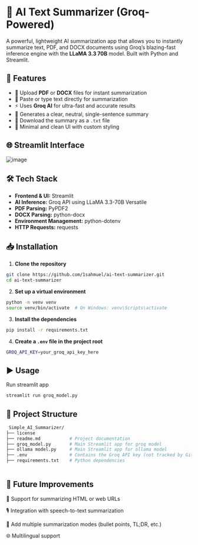# 🧠 AI Text Summarizer (Groq-Powered)

A powerful, lightweight AI summarization app that allows you to instantly summarize text, PDF, and DOCX documents using Groq’s blazing-fast inference engine with the **LLaMA 3.3 70B** model. Built with Python and Streamlit.

## 🚀 Features

- 📂 Upload **PDF** or **DOCX** files for instant summarization
- 📝 Paste or type text directly for summarization
- ⚡ Uses **Groq AI** for ultra-fast and accurate results
- 🎯 Generates a clear, neutral, single-sentence summary
- 💾 Download the summary as a `.txt` file
- 🎨 Minimal and clean UI with custom styling

## 🌐 Streamlit Interface

![image](https://github.com/user-attachments/assets/1bfba163-8b9c-4167-917e-0e38c2e55287)
  


## 🛠 Tech Stack

- **Frontend & UI:** Streamlit
- **AI Inference:** Groq API using LLaMA 3.3-70B Versatile
- **PDF Parsing:** PyPDF2
- **DOCX Parsing:** python-docx
- **Environment Management:** python-dotenv
- **HTTP Requests:** requests

## 📥 Installation

1. **Clone the repository**

```bash
git clone https://github.com/1sahmuel/ai-text-summarizer.git
cd ai-text-summarizer
```
2. **Set up a virtual environment**

```bash
python -m venv venv
source venv/bin/activate  # On Windows: venv\Scripts\activate
```
3. **Install the dependencies**
``` bash
pip install -r requirements.txt
```
4.  **Create a `.env` file in the project root**
```bash
GROQ_API_KEY=your_groq_api_key_here
```

## **▶️ Usage**
Run streamlit app
```bash
streamlit run groq_model.py
```

## **📂 Project Structure**

```bash
 Simple_AI_Summarizer/
├── license
├── readme.md           # Project documentation
├── groq_model.py       # Main Streamlit app for groq model
├── ollama model.py     # Main Streamlit app for ollama model  
├── .env                # Contains the Groq API key (not tracked by Git)
├── requirements.txt    # Python dependencies
        
```
##  🔮 Future Improvements

📑 Support for summarizing HTML or web URLs

🎙️ Integration with speech-to-text summarization

🧠 Add multiple summarization modes (bullet points, TL;DR, etc.)

🌐 Multilingual support


